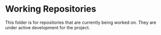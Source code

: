 # Working Repositories

This folder is for repositories that are currently being worked on. They are under active development for the project.